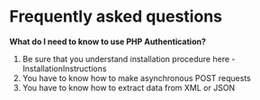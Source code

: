 # Frequently asked questions #

**What do I need to know to use PHP Authentication?**

  1. Be sure that you understand installation procedure here - InstallationInstructions
  1. You have to know how to make asynchronous POST requests
  1. You have to know how to extract data from XML or JSON